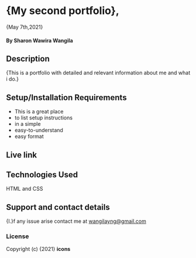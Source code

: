 # {My second portfolio},

{May 7th,2021}

#### By **Sharon Wawira Wangila**
## Description
{This is a portfolio with detailed and relevant information about me and what i do.}
## Setup/Installation Requirements
* This is a great place
* to list setup instructions
* in a simple
* easy-to-understand
* easy format
## Live link

## Technologies Used
HTML and CSS
## Support and contact details
{I.}f any issue arise contact me at wangilayng@gmail.com
### License

Copyright (c) {2021} **icons**
